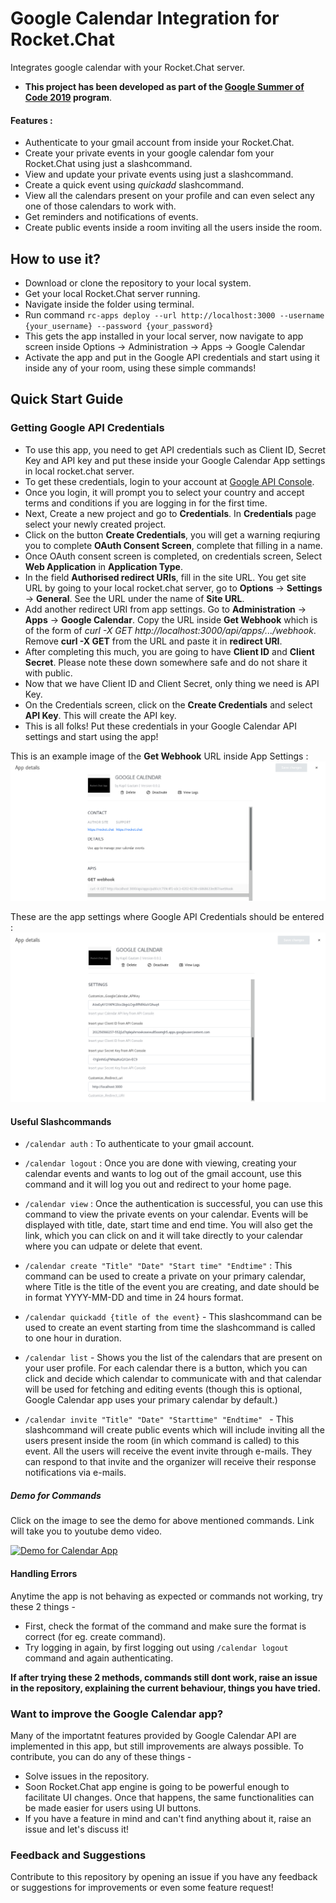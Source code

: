 # Google Calendar Integration for Rocket.Chat

Integrates google calendar with your Rocket.Chat server.

* **This project has been developed as part of the [Google Summer of Code 2019](https://summerofcode.withgoogle.com/) program**.

#### Features :
* Authenticate to your gmail account from inside your Rocket.Chat.
* Create your private events in your google calendar fom your Rocket.Chat using just a slashcommand.
* View and update your private events using just a slashcommand.
* Create a quick event using *quickadd* slashcommand.
* View all the calendars present on your profile and can even select any one of those calendars to work with.
* Get reminders and notifications of events.
* Create public events inside a room inviting all the users inside the room.

## How to use it? 
* Download or clone the repository to your local system.
* Get your local Rocket.Chat server running.
* Navigate inside the folder using terminal.
* Run command `rc-apps deploy --url http://localhost:3000 --username {your_username} --password {your_password}`
* This gets the app installed in your local server, now navigate to app screen inside Options -> Administration -> Apps -> Google Calendar
* Activate the app and put in the Google API credentials and start using it inside any of your room, using these simple commands! 

## Quick Start Guide

### Getting Google API Credentials

* To use this app, you need to get API credentials such as Client ID, Secret Key and API key and put these inside your Google Calendar App settings in local rocket.chat server.
* To get these credentials, login to your account at [Google API Console](https://console.developers.google.com).
* Once you login, it will prompt you to select your country and accept terms and conditions if you are logging in for the first time.
* Next, Create a new project and go to **Credentials**. In **Credentials** page select your newly created project.
* Click on the button **Create Credentials**, you will get a warning reqiuring you to complete **OAuth Consent Screen**, complete that filling in a name.
* Once OAuth consent screen is completed, on credentials screen, Select **Web Application** in **Application Type**.
* In the field **Authorised redirect URIs**, fill in the site URL. You get site URL by going to your local rocket.chat server, go to **Options** -> **Settings** -> **General**. See the URL under the name of **Site URL**.
* Add another redirect URI from app settings. Go to **Administration** -> **Apps** -> **Google Calendar**. Copy the URL inside **Get Webhook** which is of the form of *curl -X GET http://localhost:3000/api/apps/.../webhook*. Remove **curl -X GET** from the URL and paste it in **redirect URI**.
* After completing this much, you are going to have **Client ID** and **Client Secret**. Please note these down somewhere safe and do not share it with public.
* Now that we have Client ID and Client Secret, only thing we need is API Key. 
* On the Credentials screen, click on the **Create Credentials** and select **API Key**. This will create the API key.
* This is all folks! Put these credentials in your Google Calendar API settings and start using the app!

This is an example image of the **Get Webhook** URL inside App Settings : 
![Get Webhook setting](https://github.com/RocketChat/Apps.Google.Calendar/blob/Fix_1/Images/Pic2.png "App Settings for Webhook URL")

These are the app settings where Google API Credentials should be entered : 
![Google API settings](https://github.com/RocketChat/Apps.Google.Calendar/blob/Fix_1/Images/Pic1.png)

#### Useful Slashcommands
* `/calendar auth` : To authenticate to your gmail account. 

* `/calendar logout` : Once you are done with viewing, creating your calendar events and wants to log out of the gmail account, use this command and it will log you out and redirect to your home page.

* `/calendar view` : Once the authentication is successful, you can use this command to view the private events on your calendar. Events will be displayed with title, date, start time and end time. You will also get the link, which you can click on and it will take directly to your calendar where you can udpate or delete that event.

* `/calendar create "Title" "Date" "Start time" "Endtime"` : This command can be used to create a private on your primary calendar, where Title is the title of the event you are creating, and date should be in format YYYY-MM-DD and time in 24 hours format.

* `/calendar quickadd {title of the event}` - This slashcommand can be used to create an event starting from time the slashcommand is called to one hour in duration.

* `/calendar list` - Shows you the list of the calendars that are present on your user profile. For each calendar there is a button, which you can click and decide which calendar to communicate with and that calendar will be used for fetching and editing events (though this is optional, Google Calendar app uses your primary calendar by default.)

* `/calendar invite "Title" "Date" "Starttime" "Endtime" ` - This slashcommand will create public events which will include inviting all the users present inside the room (in which command is called) to this event. All the users will receive the event invite through e-mails. They can respond to that invite and the organizer will receive their response notifications via e-mails.

##### Demo for Commands

Click on the image to see the demo for above mentioned commands. Link will take you to youtube demo video.

[![Demo for Calendar App](https://img.youtube.com/vi/s7_UIrW29AI/0.jpg)](https://www.youtube.com/watch?v=s7_UIrW29AI) 

#### Handling Errors

Anytime the app is not behaving as expected or commands not working, try these 2 things - 

* First, check the format of the command and make sure the format is correct (for eg. create command).
* Try logging in again, by first logging out using `/calendar logout` command and again authenticating.

**If after trying these 2 methods, commands still dont work, raise an issue in the repository, explaining the current behaviour, things you have tried.**

### Want to improve the Google Calendar app?

Many of the importatnt features provided by Google Calendar API are implemented in this app, but still improvements are always possible. To contribute, you can do any of these things - 

* Solve issues in the repository.
* Soon Rocket.Chat app engine is going to be powerful enough to facilitate UI changes. Once that happens, the same functionalities can be made easier for users using UI buttons.
* If you have a feature in mind and can't find anything about it, raise an issue and let's discuss it!

### Feedback and Suggestions
Contribute to this repository by opening an issue if you have any feedback or suggestions for improvements or even some feature request!


